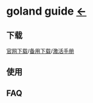 # goland guide  [←](index.md)

## 下载

[官网下载](https://www.jetbrains.com/go/download/#section=windows)/[备用下载](#)/[激活手册](http://fls.jetbrains-agent.com/)

## 使用

[]()

[]()

## FAQ

[]()

[]()
